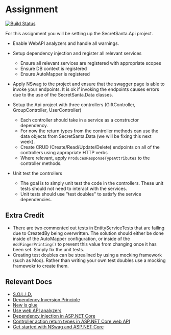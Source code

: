 # Assignment

[![Build Status](https://dev.azure.com/horsesfree2run0219/EWU-CSCD379-Winter/_apis/build/status/mmwoodfo.EWU-CSCD379-2020-Winter?branchName=master)](https://dev.azure.com/horsesfree2run0219/EWU-CSCD379-Winter/_build/latest?definitionId=4&branchName=master)

For this assignment you will be setting up the SecretSanta.Api project.

- Enable WebAPI analyzers and handle all warnings.

- Setup dependency injection and register all relevant services
  - Ensure all relevant services are registered with appropriate scopes
  - Ensure DB context is registered
  - Ensure AutoMapper is registered

- Apply NSwag to the project and ensure that the swagger page is able to invoke your endpoints. It is ok if invoking the endpoints causes errors due to the use of the SecretSanta.Data classes.

- Setup the Api project with three controllers (GiftController, GroupController, UserController)
  - Each controller should take in a service as a constructor dependency.
  - For now the return types from the controller methods can use the data objects from SecretSanta.Data (we will be fixing this next week).
  - Create CRUD (Create/Read/Update/Delete) endpoints on all of the controllers using appropriate HTTP verbs
  - Where relevant, apply `ProducesResponseTypeAttributes` to the controller methods.

- Unit test the controllers
  - The goal is to simply unit test the code in the controllers. These unit tests should not need to interact with the services.
  - Unit tests should use "test doubles" to satisfy the service dependencies.

## Extra Credit
- There are two commented out tests in EntityServiceTests that are failing due to CreatedBy being overwritten. The solution should either be done inside of the AutoMapper configuration, or inside of the `AddFingerPrinting()` to prevent this value from changing once it has been set. Simply fix the unit tests.
- Creating test doubles can be strealined by using a mocking framework (such as Moq). Rather than writing your own test doubles use a mocking framewokr to create them.

## Relevant Docs
* [S.O.L.I.D.](https://deviq.com/solid/)
* [Dependency Inversion Principle](https://deviq.com/dependency-inversion-principle/)
* [New is glue](https://ardalis.com/new-is-glue)
* [Use web API analyzers](https://docs.microsoft.com/en-us/aspnet/core/web-api/advanced/analyzers)
* [Dependency injection in ASP.NET Core](https://docs.microsoft.com/en-us/aspnet/core/fundamentals/dependency-injection)
* [Controller action return types in ASP.NET Core web API](https://docs.microsoft.com/aspnet/core/web-api/action-return-types)
* [Get started with NSwag and ASP.NET Core](https://docs.microsoft.com/aspnet/core/tutorials/getting-started-with-nswag)
